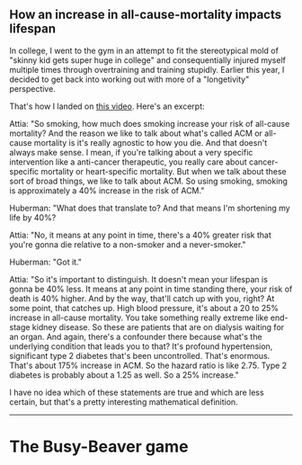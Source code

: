 ## How an increase in all-cause-mortality impacts lifespan

In college, I went to the gym in an attempt to fit the stereotypical mold of "skinny kid gets super huge in college" and consequentially injured myself multiple times through overtraining and training stupidly. Earlier this year, I decided to get back into working out with more of a "longetivity" perspective.

That's how I landed on <a href="https://www.youtube.com/watch?v=jN0pRAqiUJU">this video</a>. Here's an excerpt:

Attia: "So smoking, how much does smoking increase your risk of all-cause mortality? And the reason we like to talk about what's called ACM or all-cause mortality is it's really agnostic to how you die. And that doesn't always make sense. I mean, if you're talking about a very specific intervention like a anti-cancer therapeutic, you really care about cancer-specific mortality or heart-specific mortality. But when we talk about these sort of broad things, we like to talk about ACM. So using smoking, smoking is approximately a 40% increase in the risk of ACM."

Huberman: "What does that translate to? And that means I'm shortening my life by 40%?

Attia: "No, it means at any point in time, there's a 40% greater risk that you're gonna die relative to a non-smoker and a never-smoker."

Huberman: "Got it."

Attia: "So it's important to distinguish. It doesn't mean your lifespan is gonna be 40% less. It means at any point in time standing there, your risk of death is 40% higher. And by the way, that'll catch up with you, right? At some point, that catches up. High blood pressure, it's about a 20 to 25% increase in all-cause mortality. You take something really extreme like end-stage kidney disease. So these are patients that are on dialysis waiting for an organ. And again, there's a confounder there because what's the underlying condition that leads you to that? It's profound hypertension, significant type 2 diabetes that's been uncontrolled. That's enormous. That's about 175% increase in ACM. So the hazard ratio is like 2.75. Type 2 diabetes is probably about a 1.25 as well. So a 25% increase."

I have no idea which of these statements are true and which are less certain, but that's a pretty interesting mathematical definition.





---
# The Busy-Beaver game
